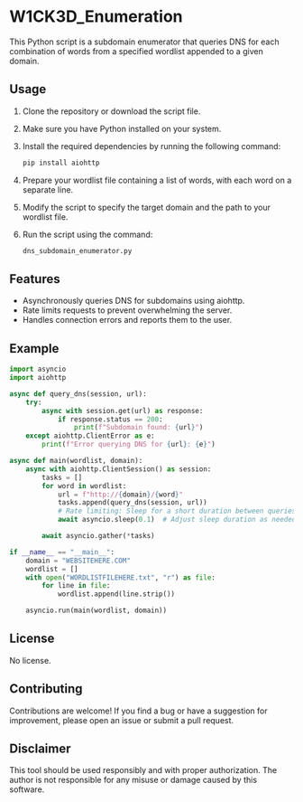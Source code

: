 # W1CK3D_Enumeration

This Python script is a subdomain enumerator that queries DNS for each combination of words from a specified wordlist appended to a given domain.

## Usage

1. Clone the repository or download the script file.
2. Make sure you have Python installed on your system.
3. Install the required dependencies by running the following command:

   ```bash
   pip install aiohttp
   ```

4. Prepare your wordlist file containing a list of words, with each word on a separate line.
5. Modify the script to specify the target domain and the path to your wordlist file.
6. Run the script using the command:

   ```bash
   dns_subdomain_enumerator.py
   ```

## Features

- Asynchronously queries DNS for subdomains using aiohttp.
- Rate limits requests to prevent overwhelming the server.
- Handles connection errors and reports them to the user.

## Example

```python
import asyncio
import aiohttp

async def query_dns(session, url):
    try:
        async with session.get(url) as response:
            if response.status == 200:
                print(f"Subdomain found: {url}")
    except aiohttp.ClientError as e:
        print(f"Error querying DNS for {url}: {e}")

async def main(wordlist, domain):
    async with aiohttp.ClientSession() as session:
        tasks = []
        for word in wordlist:
            url = f"http://{domain}/{word}"
            tasks.append(query_dns(session, url))
            # Rate limiting: Sleep for a short duration between queries
            await asyncio.sleep(0.1)  # Adjust sleep duration as needed

        await asyncio.gather(*tasks)

if __name__ == "__main__":
    domain = "WEBSITEHERE.COM"
    wordlist = []
    with open("WORDLISTFILEHERE.txt", "r") as file:
        for line in file:
            wordlist.append(line.strip())

    asyncio.run(main(wordlist, domain))
```

## License

No license.

## Contributing

Contributions are welcome! If you find a bug or have a suggestion for improvement, please open an issue or submit a pull request.

## Disclaimer

This tool should be used responsibly and with proper authorization. The author is not responsible for any misuse or damage caused by this software.

